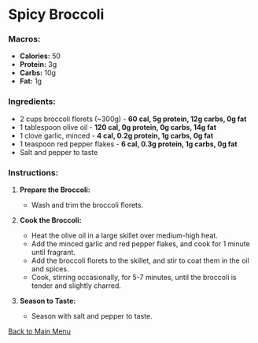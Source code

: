 # Spicy Broccoli

### Macros:
- **Calories:** 50
- **Protein:** 3g
- **Carbs:** 10g
- **Fat:** 1g

### Ingredients:
- 2 cups broccoli florets (~300g) - **60 cal, 5g protein, 12g carbs, 0g fat**
- 1 tablespoon olive oil - **120 cal, 0g protein, 0g carbs, 14g fat**
- 1 clove garlic, minced - **4 cal, 0.2g protein, 1g carbs, 0g fat**
- 1 teaspoon red pepper flakes - **6 cal, 0.3g protein, 1g carbs, 0g fat**
- Salt and pepper to taste

### Instructions:
1. **Prepare the Broccoli:**
   - Wash and trim the broccoli florets.

2. **Cook the Broccoli:**
   - Heat the olive oil in a large skillet over medium-high heat.
   - Add the minced garlic and red pepper flakes, and cook for 1 minute until fragrant.
   - Add the broccoli florets to the skillet, and stir to coat them in the oil and spices.
   - Cook, stirring occasionally, for 5-7 minutes, until the broccoli is tender and slightly charred.

3. **Season to Taste:**
   - Season with salt and pepper to taste.

[Back to Main Menu](../README.md)